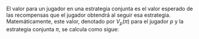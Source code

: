 
El valor para un jugador en una estrategia conjunta es el valor esperado de las recompensas que el jugador obtendrá al seguir esa estrategia. Matemáticamente, este valor, denotado por $V_p(\pi)$ para el jugador $p$ y la estrategia conjunta $\pi$, se calcula como sigue: